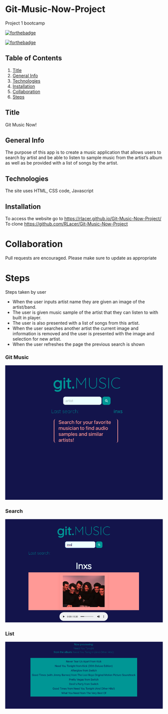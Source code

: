 # Git-Music-Now-Project
Project 1 bootcamp


[![forthebadge](https://forthebadge.com/images/badges/uses-html.svg)](https://forthebadge.com)

[![forthebadge](https://forthebadge.com/images/badges/uses-css.svg)](https://forthebadge.com)


## Table of Contents
1. [Title](#title)
2. [General Info](#general-info)
3. [Technologies](#technologies)
4. [Installation](#installation)
5. [Collaboration](#collaboration)
6. [Steps](#Steps)



## Title
Git Music Now!

## General Info
The purpose of this app is to create a music application that allows users to search by artist and be able to listen to sample music from the artist’s album as well as be provided with a list of songs by the artist. 

## Technologies 
The site uses HTML, CSS code, Javascript

## Installation
To access the website go to https://rlacer.github.io/Git-Music-Now-Project/
To clone https://github.com/RLacer/Git-Music-Now-Project


# Collaboration 
Pull requests are encouraged. Please make sure to update as appropriate 

# Steps
Steps taken by user
* When the user inputs artist name they are given an image of the artist/band. 
* The user is given music sample of the artist that they can listen to with built in player. 
* The user is also presented with a list of songs from this artist.
* When the user searches another artist the current image and information is removed and the user is presented with the image and selection for new artist. 
* When the user refreshes the page the previous search is shown
	
  
### Git Music
![Changed HTML](./img/screenshotgitmusic.png)

### Search
![Changed HTML](./img/screenshotsearch.png)

### List
![Changed HTML](./img/screenshotlist.png)



